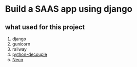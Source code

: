 # Build a SAAS app using django

## what used for this project

1. django
2. gunicorn
3. railway
4. [python-decouple](https://github.com/HBNetwork/python-decouple/blob/master/decouple.py)
5. [Neon](https://neon.tech)
